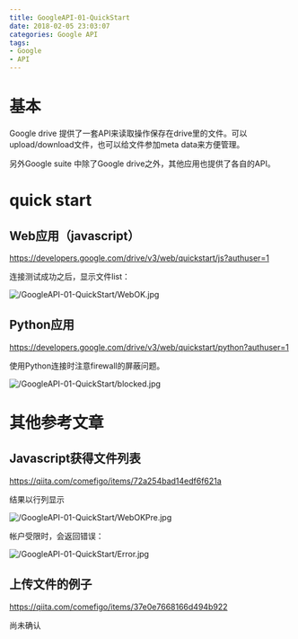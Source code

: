 ```yaml
---
title: GoogleAPI-01-QuickStart
date: 2018-02-05 23:03:07
categories: Google API
tags:
- Google
- API
---
```


# 基本

Google drive 提供了一套API来读取操作保存在drive里的文件。可以upload/download文件，也可以给文件参加meta data来方便管理。

另外Google suite 中除了Google drive之外，其他应用也提供了各自的API。

# quick start

## Web应用（javascript）

https://developers.google.com/drive/v3/web/quickstart/js?authuser=1

连接测试成功之后，显示文件list：

![/GoogleAPI-01-QuickStart/WebOK.jpg](/GoogleAPI-01-QuickStart/WebOK.jpg)

## Python应用

https://developers.google.com/drive/v3/web/quickstart/python?authuser=1

使用Python连接时注意firewall的屏蔽问题。

![/GoogleAPI-01-QuickStart/blocked.jpg](/GoogleAPI-01-QuickStart/blocked.jpg)

# 其他参考文章

## Javascript获得文件列表

https://qiita.com/comefigo/items/72a254bad14edf6f621a

结果以行列显示

![/GoogleAPI-01-QuickStart/WebOKPre.jpg](/GoogleAPI-01-QuickStart/WebOKPre.jpg)

帐户受限时，会返回错误：

![/GoogleAPI-01-QuickStart/Error.jpg](/GoogleAPI-01-QuickStart/Error.jpg)

## 上传文件的例子

https://qiita.com/comefigo/items/37e0e7668166d494b922

尚未确认

